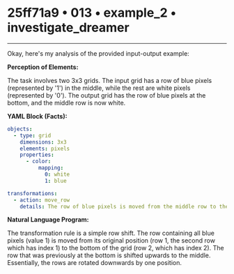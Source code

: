 # 25ff71a9 • 013 • example_2 • investigate_dreamer

---
Okay, here's my analysis of the provided input-output example:

**Perception of Elements:**

The task involves two 3x3 grids. The input grid has a row of blue pixels (represented by '1') in the middle, while the rest are white pixels (represented by '0'). The output grid has the row of blue pixels at the bottom, and the middle row is now white.

**YAML Block (Facts):**



```yaml
objects:
  - type: grid
    dimensions: 3x3
    elements: pixels
    properties:
      - color:
          mapping:
            0: white
            1: blue

transformations:
  - action: move_row
    details: The row of blue pixels is moved from the middle row to the bottom row. Other rows are adjusted accordingly.
```



**Natural Language Program:**

The transformation rule is a simple row shift. The row containing all blue pixels (value 1) is moved from its original position (row 1, the second row which has index 1) to the bottom of the grid (row 2, which has index 2).
The row that was previously at the bottom is shifted upwards to the middle.
Essentially, the rows are rotated downwards by one position.

